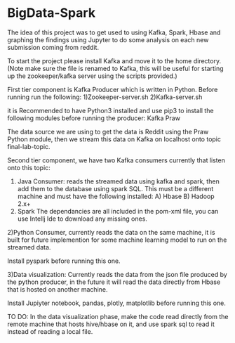 # BigData-Spark
The idea of this project was to get used to using Kafka, Spark, Hbase and graphing the findings using Jupyter to do some analysis on each new submission coming from reddit.

To start the project please install Kafka and move it to the home directory.
(Note make sure the file is renamed to Kafka, this will be useful for starting up the zookeeper/kafka server using the scripts provided.)

First tier component is Kafka Producer which is written in Python.
Before running run the following:
1)Zookeeper-server.sh
2)Kafka-server.sh

it is Recommended to have Python3 installed and use pip3 to install the following modules before running the producer:
Kafka
Praw

The data source we are using to get the data is Reddit using the Praw Python module, then we stream this data on Kafka on localhost onto topic final-lab-topic.

Second tier component, we have two Kafka consumers currently that listen onto this topic:
1) Java Consumer: reads the streamed data using kafka and spark, then add them to the database using spark SQL.
This must be a different machine and must have the following installed:
A) Hbase
B) Hadoop 2.x+
3) Spark
The dependancies are all included in the pom-xml file, you can use Intellj Ide to download any missing ones.

2)Python Consumer, currently reads the data on the same machine, it is built for future implemention for some machine learning model to run on the streamed data.

Install pyspark before running this one.

3)Data visualization: Currently reads the data from the json file produced by the python producer, in the future it will read the data directly from Hbase that is hosted on another machine.

Install Jupiyter notebook, pandas, plotly, matplotlib before running this one.

TO DO:
In the data visualization phase, make the code read directly from the remote machine that hosts hive/hbase on it, and use spark sql to read it instead of reading a local file.

